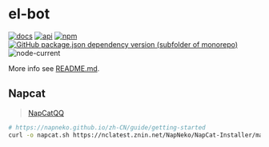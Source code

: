 # el-bot

[![docs](https://github.com/ElpsyCN/el-bot-docs/workflows/docs/badge.svg)](https://docs.bot.elpsy.cn/)
[![api](https://github.com/YunYouJun/el-bot/workflows/api/badge.svg)](https://www.yunyoujun.cn/el-bot/)
[![npm](https://img.shields.io/npm/v/el-bot?logo=npm)](https://www.npmjs.com/package/el-bot)
[![GitHub package.json dependency version (subfolder of monorepo)](https://img.shields.io/github/package-json/dependency-version/YunYouJun/el-bot/mirai-ts?filename=packages%2Fel-bot%2Fpackage.json&logo=typescript)](https://github.com/YunYouJun/mirai-ts)
![node-current](https://img.shields.io/node/v/el-bot)

More info see [README.md](https://github.com/YunYouJun/el-bot#readme).

## Napcat

> [NapCatQQ](https://napneko.github.io/zh-CN/)

```bash
# https://napneko.github.io/zh-CN/guide/getting-started
curl -o napcat.sh https://nclatest.znin.net/NapNeko/NapCat-Installer/main/script/install.sh && sudo bash napcat.sh
```
